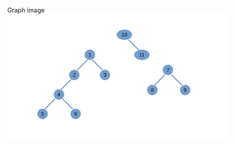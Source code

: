 Graph image
<img src="https://github.com/ismail-cs/cp/blob/main/image%20and%20pdf%20resource/map_page-0001.jpg" />
